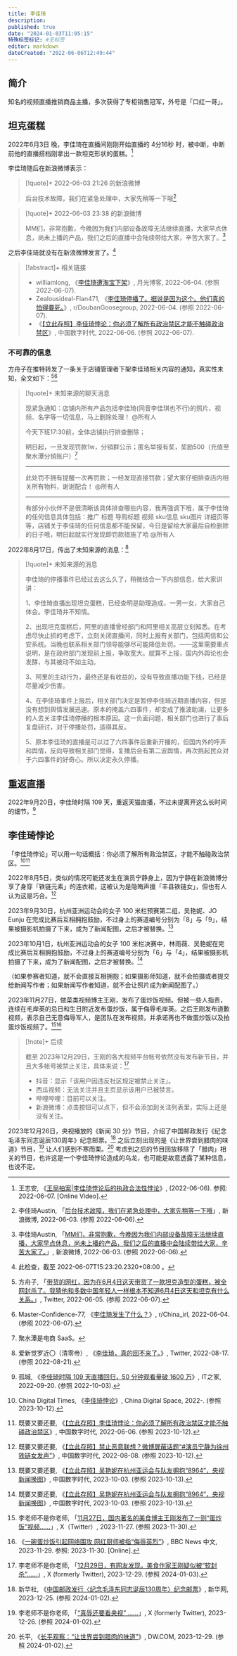 ```yaml
---
title: 李佳琦
description:
published: true
date: "2024-01-03T11:05:15"
特殊标签标记: #无标签
editor: markdown
dateCreated: "2022-06-06T12:49:44"
---
```


## 简介

知名的视频直播推销商品主播，多次获得了专柜销售冠军，外号是「口红一哥」。

## 坦克蛋糕

2022年6月3日 晚，李佳琦在直播间刚刚开始直播的 4分16秒 时，被中断，中断前他的直播搭档刚拿出一款坦克形状的蛋糕。[^NN0jhM1]

[^NN0jhM1]: 王志安, 《[王局拍案|李佳琦悖论后的执政合法性悖论](https://www.youtube.com/watch?v=8C4z-NN0jhM)》, (2022-06-06). 参照: 2022-06-07. [Online Video].

李佳琦随后在新浪微博表示：

> [!quote]+ 2022-06-03 21:26 的新浪微博
>
> 后台技术故障，我们在紧急处理中，大家先稍等一下哦[^0Zfyh]

[^0Zfyh]: 李佳琦Austin, 「[后台技术故障，我们在紧急处理中，大家先稍等一下哦](https://archive.ph/0Zfyh "https://weibo.com/1968758563/Lw3ajmqaB")」, 新浪微博, 2022-06-03. (参照 2022-06-06).

> [!quote]+ 2022-06-03 23:38 的新浪微博
>
> MM们，非常抱歉，今晚因为我们内部设备故障无法继续直播，大家早点休息，尚未上播的产品，我们之后的直播中会陆续带给大家，辛苦大家了。[^VZMRm]

[^VZMRm]: 李佳琦Austin, 「[MM们，非常抱歉，今晚因为我们内部设备故障无法继续直播，大家早点休息，尚未上播的产品，我们之后的直播中会陆续带给大家，辛苦大家了。](https://archive.ph/VZMRm "https://weibo.com/1968758563/Lw4240zLa")」, 新浪微博, 2022-06-03. (参照 2022-06-06).

之后李佳琦就没有在新浪微博发言了。[^smbv]

[^smbv]: 此检查，截至 2022-06-07T15:23:20.2320+08:00 。

> [!abstract]+ 相关链接
>
> +   williamlong, 《[李佳琦遭淘宝下架](https://web.archive.org/web/20220605170704/https://www.williamlong.info/archives/6820.html)》, 月光博客, 2022-06-04. (参照 2022-06-07).
> +   Zealousideal-Flan471, 《[李佳琦停播了。据说是因为这个。他们真的怕得要死。](https://web.archive.org/web/20220604081211/https://www.reddit.com/r/DoubanGoosegroup/comments/v4h9pv/李佳琦停播了据说是因为这个他们真的怕得要死/)》, r/DoubanGoosegroup, 2022-06-04. (参照 2022-06-07).
> +   《[【立此存照】李佳琦悖论：你必须了解所有政治禁区才能不触碰政治禁区](https://web.archive.org/web/20220606154003/https://chinadigitaltimes.net/chinese/682665.html)》, 中国数字时代, 2022-06-06. (参照 2022-06-07).

### 不可靠的信息

方舟子在推特转发了一条关于店铺管理者下架李佳琦相关内容的通知，真实性未知，全文如下：[^fzz_0605][^v4obua]

[^fzz_0605]: 方舟子, 「[带货的网红，因为在6月4日这天带货了一款坦克造型的蛋糕，被全网封杀了。我猜他和多数中国年轻人一样根本不知道6月4日这天和坦克有什么关系。](https://web.archive.org/web/20220606024053/https://twitter.com/fangshimin/status/1533201600465887232)」, Twitter, 2022-06-05. (参照 2022-06-07).

[^v4obua]: Master-Confidence-77, 《[李佳琦发生了什么？](https://web.archive.org/web/20220604134556/https://www.reddit.com/r/China_irl/comments/v4obua/李佳琦发生了什么/)》, r/China_irl, 2022-06-04. (参照 2022-06-07).

> [!quote]+ 未知来源的聊天消息
>
> 现紧急通知：店铺内所有产品包括李佳琦(同音李佳琪也不行)的照片、视频、名字等一切信息，马上删除处理！ @所有人
>
> 今天下班17:30前，全体店铺执行排查删除；
>
> 明日起，一旦发现罚款1w，分销群公示；匿名举报有奖，奖励500（充值至聚水潭分销账户）[^just]
>
> ---
>
> 此处罚不拥有提醒一次再罚款；一经发现直接罚款；望大家仔细排查店内相关所有物料，谢谢配合！ @所有人
>
> ---
>
> 有部分小伙伴不是很清晰该具体排查哪些内容，我再强调下哦，属于李佳琦的任何信息具体包括：推广 标题 导购标题 视频 sku信息 sku图片 详细页等等，店铺关于李佳琦的任何信息都不能保留，今日是留给大家最后自检删除的日子哦，明日起就实行发现即罚款措施了哈 @所有人

[^just]: 聚水潭是电商 SaaS。

2022年8月17日，传出了未知来源的消息：[^79361]

[^79361]: 爱新觉罗近〇（清零帝）, 《[李佳琦，真的回不来了。](https://web.archive.org/web/20220817084650/https://twitter.com/HisMajiestyPooh/status/1559726370753679361)》, Twitter, 2022-08-17. (参照 2022-08-21).

> [!quote]+ 未知来源的消息
>
> 李佳琦的停播事件已经过去这么久了，稍微结合一下内部信息，给大家讲讲：
>
> 1、李佳琦直播出现坦克蛋糕，已经查明是助理造成，一男一女，大家自己体会。李佳琦并不知情。
>
> 2、出现坦克蛋糕后，阿里的直播曾经部门和阿里相关高层立刻知悉。在考虑尽快止损的考虑下，立刻关闭直播间，同时上报有关部门，包括网信和公安系统。当晚也联系相关部门领导能够尽可能降低处罚。——这里需要重点说明，是在政府部门发现前上报，争取宽大。就算不上报，国内外舆论也会发酵，与其被动不如主动。
>
> 3、阿里的主动行为，最终还是有收益的，没有导致直播功能下线，已经是尽量减少伤害。
>
> 4、在李佳琦事件上报后，相关部门决定是暂停李佳琦近期直播内容，但是没有想到舆情发展迅速。原本的掩盖六四事件，却变成了推波助澜，让更多的人去关注李佳琦停播的根本原因。这一负面问题，相关部门也进行了事后复盘研讨，对于停播处罚，适得其反。
>
> 5、原本李佳琦的直播是可以过了六四事件后重新开播的，但国内外的呼声和舆情，反向导致相关部门觉得，复播后会有第二波舆情，再次挑起民众对于六四事件的好奇心。所以决定永久停播。

## 重返直播

2022年9月20日，李佳琦时隔 109 天，重返天猫直播，不过未提离开这么长时间的细节。[^072]

[^072]: 孤城, 《[李佳琦时隔 109 天直播回归，50 分钟观看量破 1600 万](https://web.archive.org/web/20220926155507/https://www.ithome.com/0/642/072.htm)》, IT之家, 2022-09-20. (参照 2022-10-03).

## 李佳琦悖论

「李佳琦悖论」可以用一句话概括：你必须了解所有政治禁区，才能不触碰政治禁区。[^75203][^82665]

[^75203]: China Digital Times, 《[李佳琦悖论](https://web.archive.org/web/20231003175203/https://chinadigitaltimes.net/space/李佳琦悖论)》, China Digital Space, 2022-. (参照 2023-10-12).

[^82665]: 既要又要还要, 《[【立此存照】李佳琦悖论：你必须了解所有政治禁区才能不触碰政治禁区](https://web.archive.org/web/20231011140606/https://chinadigitaltimes.net/chinese/682665.html)》, 中国数字时代, 2022-06-06. (参照 2023-10-12).

2022年8月5日，类似的情况可能还发生在演员宁静身上，因为宁静在新浪微博分享了身穿「铁链元素」的连衣裙，这被认为是隐晦声援「丰县铁链女」，但也有人认为这是巧合。[^85406]

[^85406]: 既要又要还要, 《[【立此存照】禁止恶意联想？微博屏蔽话题“#演员宁静为徐州铁链女发声”](https://web.archive.org/web/20230203001437/https://chinadigitaltimes.net/chinese/685406.html)》, 中国数字时代, 2022-08-08. (参照 2023-10-12).

2023年9月30日，杭州亚洲运动会的女子 100 米栏预赛第二组，吴艳妮、JO Eunju 在完成比赛后互相拥抱鼓励，不过身上的赛道编号分别为「8」与「9」，结果被摄影机拍摄了下来，成为了新闻配图，之后才被替换。[^00798]

2023年10月1日，杭州亚洲运动会的女子 100 米栏决赛中，林雨薇、吴艳妮在完成比赛后互相拥抱鼓励，不过身上的赛道编号分别为「6」与「4」，结果被摄影机拍摄了下来，成为了新闻配图，之后才被替换。[^00798]

[^00798]: 既要又要还要, 《[【立此存照】吴艳妮在杭州亚运会与队友拥抱“8964”，央视新闻换图](https://web.archive.org/web/20231012043228/https://chinadigitaltimes.net/chinese/700798.html)》, 中国数字时代, 2023-10-03. (参照 2023-10-13).

（如果参赛者知道，就不会直接互相拥抱；如果摄影师知道，就不会拍摄或者提交给新闻写作者；如果新闻写作者知道，就不会让照片成为新闻配图了。）

2023年11月27日，做菜类视频博主王刚，发布了蛋炒饭视频。但被一些人指责，连续在毛岸英的忌日和生日附近发布蛋炒饭，属于侮辱毛岸英。之后王刚发布道歉视频，表示自己无意侮辱军人，是团队在发布视频，并承诺再也不做蛋炒饭以及拍蛋炒饭视频了。[^56618][^63206]

[^56618]: 李老师不是你老师, 「[11月27日，国内著名的美食博主王刚发布了一则“蛋炒饭”视频……](https://web.archive.org/web/20231130062223/https://threadreaderapp.com/thread/1729115281635856618.html "https://twitter.com/whyyoutouzhele/status/1729115281635856618")」, X（Twitter）, 2023-11-27. (参照 2023-11-30).

[^63206]: 《[一碗蛋炒饭引起网络围攻 网红厨师被指“侮辱英烈”](https://web.archive.org/web/20231129093705/https://www.bbc.com/zhongwen/simp/chinese-news-67563206)》, BBC News 中文, 2023-11-29. 参照: 2023-11-30. [Online].

> [!note]+ 后续
>
> 截至 2023年12月29日，王刚的各大视频平台帐号依然没有发布新节目，并且大多帐号被禁止关注，具体来说：[^CbgBr]
>
> +   抖音：显示「该用户因违反社区规定被禁止关注」。
> +   西瓜视频：无法关注并且主页显示该用户已被禁言。
> +   哔哩哔哩：目前可以关注。
> +   新浪微博：点击按钮可以点下，但不会添加到关注列表里，实际上还是没有关注。

[^CbgBr]: 李老师不是你老师, 「[12月29日，有网友发现，美食作家王刚疑似被“软封杀”……](http://archive.today/2023.12.30-134311/https://twitter.com/whyyoutouzhele/status/1740706582415933747)」, X (formerly Twitter), 2023-12-29. (参照 2024-01-03).

2023年12月26日，央视播放的《新闻 30 分》节目，介绍了中国邮政发行《纪念毛泽东同志诞辰130周年》纪念邮票。[^25ff5] 之后立刻出现的是《让世界尝到腊肉的味道》节目，[^40332] 让人们感到不寒而栗。[^49943] 考虑到之后的节目回放移除了「腊肉」相关的节目，也许这是一个李佳琦悖论造成的乌龙，也可能是故意透露了某种信息，也说不定。

[^25ff5]: 新华社, 《[中国邮政发行〈纪念毛泽东同志诞辰130周年〉纪念邮票](https://web.archive.org/web/20231227132229/http://www.news.cn/politics/20231225/23b0f36e1237488195a8db0982325ff5/c.html)》, 新华网, 2023-12-25. (参照 2024-01-02).

[^40332]: 李老师不是你老师, 「[“真辱还要看央视” ……](https://web.archive.org/web/20231227040825/https://twitter.com/whyyoutouzhele/status/1739640088613540332)」, X (formerly Twitter), 2023-12-26. (参照 2024-01-02).

[^49943]: 长平, 《[长平观察：“让世界尝到腊肉的味道”](https://web.archive.org/web/20231231172450/https://www.dw.com/zh/长平观察让世界尝到腊肉的味道/a-67849943)》, DW.COM, 2023-12-29. (参照 2024-01-02).
